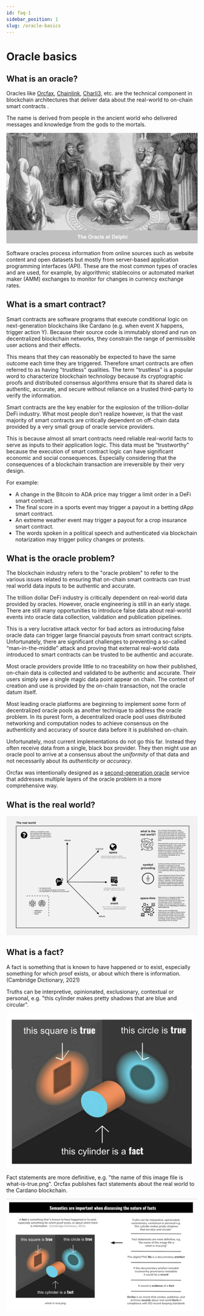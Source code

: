 ```yaml
---
id: faq-1
sidebar_position: 1
slug: /oracle-basics
---
```


# Oracle basics
## What is an oracle?
Oracles like [Orcfax](https://orcfax.io/), [Chainlink](https://chain.link),
[Charli3](https://charli3.io), etc. are the technical component in blockchain
architectures that deliver data about the real-world to on-chain smart contracts
.

The name is derived from people in the ancient world who delivered messages and
knowledge from the gods to the mortals.

![The oracle at Delphi](/img/oracle-of-delphi-bw.png)

Software oracles process information from online sources such as website content
and open datasets but mostly from server-based application programming
interfaces (API). These are the most common types of oracles and are used, for
example, by algorithmic stablecoins or automated market maker (AMM) exchanges to
monitor for changes in currency exchange rates.

## What is a smart contract?
Smart contracts are software programs that execute conditional logic on
next-generation blockchains like Cardano  (e.g. when event X happens, trigger
action Y).  Because their source code is immutably stored and run on
decentralized blockchain networks, they constrain the range of permissible user
actions and their effects.

This means that they can reasonably be expected to have the same outcome each
time they are triggered. Therefore smart contracts are often referred to as
having "trustless" qualities. The term "trustless" is a popular word to
characterize blockchain technology because its cryptographic proofs and
distributed consensus algorithms ensure that its shared data is authentic,
accurate, and secure without reliance on a trusted third-party to verify the
information.

Smart contracts are the key enabler for the explosion of the trillion-dollar
DeFi industry. What most people don’t realize however, is that the vast majority
of smart contracts are critically dependent on off-chain data
provided by a very small group of oracle service providers.

This is because almost all smart contracts need reliable real-world facts to
serve as inputs to their application logic. This data must be “trustworthy”
because the execution of smart contract logic can have significant economic
and social consequences. Especially considering that the consequences of a
blockchain transaction are irreversible by their very design.

For example:
* A change in the Bitcoin to ADA price may trigger a limit order in a DeFi smart
contract.
* The final score in a sports event may trigger a payout in a betting dApp smart
contract.
* An extreme weather event may trigger a payout for a crop insurance smart contract.
* The words spoken in a political speech and authenticated via blockchain
notarization may trigger policy changes or protests.

## What is the oracle problem?
The blockchain industry refers to the "oracle problem" to refer to the various
issues related to ensuring that on-chain smart contracts can trust real world
data inputs to be authentic and accurate.

The trillion dollar DeFi industry is critically dependent on real-world data
provided by oracles. However, oracle engineering is still in an early stage.
There are still many opportunities to introduce false data about real-world
events into oracle data collection, validation and publication pipelines.

This is a very lucrative attack vector for bad actors as introducing false
oracle data can trigger large financial payouts from smart contract scripts.
Unfortunately, there are significant challenges to preventing a so-called
“man-in-the-middle” attack and proving that external real-world data introduced
to smart contracts can be trusted to be authentic and accurate.

Most oracle providers provide little to no traceability on how their
published, on-chain data is collected and validated to be authentic and
accurate. Their users simply see a single magic data point appear on chain. The
context of creation and use is provided by the on-chain transaction, not the
oracle datum itself.

Most leading oracle platforms are beginning to implement some form of
decentralized oracle pools as another technique to address the oracle problem.
In its purest form, a decentralized oracle pool uses distributed networking and
computation nodes to achieve consensus on the authenticity and accuracy of
source data before it is published on-chain.

Unfortunately, most current implementations do not go this far. Instead they
often receive data from a single, black box provider. They then might use an
oracle pool to arrive at a consensus about the *uniformity* of that data and not
necessarily about its *authenticity* or *accuracy*.

Orcfax was intentionally designed as a
[second-generation oracle](solution-overview) service that addresses multiple
layers of the oracle problem in a more comprehensive way.

## What is the real world?
![What is the real world?](/img/2023-09-28--Orcfax-What-Is-The-Real-World.jpg)

## What is a fact?
A fact is something that is known to have happened or to exist, especially
something for which proof exists, or about which there is information.
(Cambridge Dictionary, 2021)

Truths can be interpretive, opinionated, exclusionary, contextual or personal,
e.g. "this cylinder makes pretty shadows that are blue and circular".

![Facts lead to truths](/img/2023-09-05--Orcfax--The-Nature-Of-Facts.png)

Fact statements are more definitive, e.g.
"the name of this image file is what-is-true.png". Orcfax publishes fact
statements about the real world to the Cardano blockchain.

![The nature of facts](/img/2023-09-06--Orcfax--Nature-of-Facts.png)

